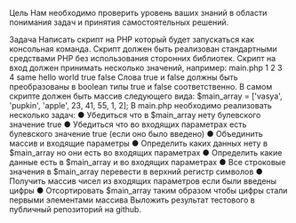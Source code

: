 Цель
Нам необходимо проверить уровень ваших знаний в области понимания задач и
принятия самостоятельных решений.

Задача
Написать скрипт на PHP который будет запускаться как консольная команда.
Скрипт должен быть реализован стандартными средствами PHP без использования
сторонних библиотек.
Скрипт на вход должен принимать несколько значений, например:
main.php 1 2 3 4 same hello world true false
Слова true и false должны быть преобразованы в boolean типы true и false
соответственно.
В самом скрипте должен быть массив следующего вида:
$main_array = ['vasya', 'pupkin', 'apple', 23, 41, 55, 1, 2];
В main.php необходимо реализовать несколько задач:
● Убедиться что в $main_array нету булевского значение true
● Убедиться что во входящих параметрах есть булевского значение true (если оно
было введено)
● Объединить массив и входящие параметры
● Определить каких данных нету в $main_array но они есть во входящих
параметрах
● Определить какие данные есть в $main_array и во входящих параметрах
● Все строковые значения в $main_array перевести в верхний регистр символов
● Получить массив чисел из входящих параметров если были введены цифры
● Отсортировать $main_array таким образом чтобы цифры стали первыми
элементами массива
Выложить результат тестового в публичный репозиторий на github.
